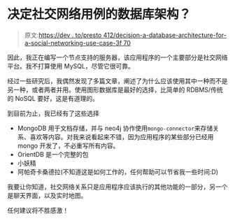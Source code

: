 # 决定社交网络用例的数据库架构？

> 原文:[https://dev . to/presto 412/decision-a-database-architecture-for-a-social-networking-use-case-3f 70](https://dev.to/presto412/deciding-a-database-architecture-for-a-social-networking-use-case--3f70)

因此，我正在编写一个节点支持的服务器，该应用程序的一个主要部分是社交网络平台。我不打算使用 MySQL，尽管它很可靠。

经过一些研究后，我偶然发现了多篇文章，阐述了为什么应该使用其中一种而不是另一种，或者两者并用。使用图形数据库是最好的选择，比简单的 RDBMS/传统的 NoSQL 要好，这是有道理的。

到目前为止，我已经有了这些选择

*   MongoDB 用于文档存储，并与 neo4j 协作使用`mongo-connector`来存储关系、喜欢等内容。对我来说看起来不错，因为应用程序的某些部分已经用 mongo 开发了，不必重写所有内容。
*   OrientDB 是一个完整的包
*   小妖精
*   阿帕奇卡桑德拉(不知道这是如何工作的，任何帮助可以节省我一些时间:D)

我要让你知道，社交网络关系只是应用程序应该执行的其他功能的一部分，另一个是聊天界面，以及实时地图。

任何建议将不胜感激！